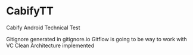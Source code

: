 # CabifyTT
Cabify Android Technical Test

Gitignore generated in gitignore.io
Gitflow is going to be way to work with VC
Clean Architecture implemented
